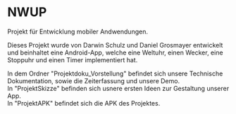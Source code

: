 # NWUP
Projekt für Entwicklung mobiler Andwendungen.

Dieses Projekt wurde von Darwin Schulz und Daniel Grosmayer entwickelt und beinhaltet eine Android-App, welche eine Weltuhr, einen Wecker, eine Stoppuhr und einen Timer implementiert hat.

In dem Ordner "Projektdoku_Vorstellung" befindet sich unsere Technische Dokumentation, sowie die Zeiterfassung und unsere Demo.<br />
In "ProjektSkizze" befinden sich usnere ersten Ideen zur Gestaltung unserer App.<br />
In "ProjektAPK" befindet sich die APK des Projektes.

